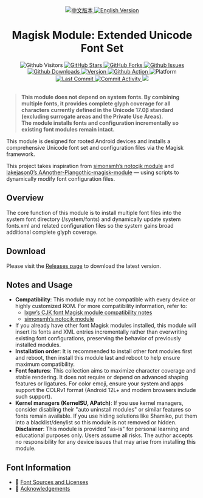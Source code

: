 <div align="center">

<a href="README.md">
  <img src="https://img.shields.io/badge/语言-中文-blue?style=for-the-badge&logo=googletranslate&logoColor=white" alt="中文版本">
</a>
<a href="README.en.md">
  <img src="https://img.shields.io/badge/Language-English-red?style=for-the-badge&logo=googletranslate&logoColor=white" alt="English Version">
</a>

# Magisk Module: Extended Unicode Font Set

<img src="https://api.visitorbadge.io/api/visitors?path=Losketch.UnicodeFontSet-magisk-module&countColor=%234ecdc4" alt="Github Visitors">
<a href="https://github.com/Losketch/UnicodeFontSet-magisk-module/stargazers">
  <img src="https://img.shields.io/github/stars/Losketch/UnicodeFontSet-magisk-module?style=for-the-badge&color=yellow" alt="GitHub Stars">
</a>
<a href="https://github.com/Losketch/UnicodeFontSet-magisk-module/forks">
  <img src="https://img.shields.io/github/forks/Losketch/UnicodeFontSet-magisk-module?style=for-the-badge&color=8a2be2" alt="GitHub Forks">
</a>
<a href="https://github.com/Losketch/UnicodeFontSet-magisk-module/issues">
  <img src="https://img.shields.io/github/issues-raw/Losketch/UnicodeFontSet-magisk-module?style=for-the-badge&label=Issues&color=orange" alt="Github Issues">
</a>
<br/>

<a href="https://github.com/Losketch/UnicodeFontSet-magisk-module/releases/latest">
  <img src="https://img.shields.io/github/downloads/Losketch/UnicodeFontSet-magisk-module/total?style=for-the-badge" alt="Github Downloads">
</a>
<a href="https://github.com/Losketch/UnicodeFontSet-magisk-module/releases">
  <img src="https://img.shields.io/github/v/release/Losketch/UnicodeFontSet-magisk-module?style=for-the-badge&color=brightgreen" alt="Version">
</a>
<a href="https://github.com/Losketch/UnicodeFontSet-magisk-module/actions">
  <img src="https://img.shields.io/github/actions/workflow/status/Losketch/UnicodeFontSet-magisk-module/main.yml?style=for-the-badge" alt="Github Action">
</a>
<img src="https://img.shields.io/badge/Platform-Android-lightgreen?style=for-the-badge" alt="Platform">
<br/>

<a href="https://github.com/Losketch/UnicodeFontSet-magisk-module/commits">
  <img src="https://img.shields.io/github/last-commit/Losketch/UnicodeFontSet-magisk-module?style=for-the-badge" alt="Last Commit">
</a>
<a href="https://github.com/Losketch/UnicodeFontSet-magisk-module/commits">
  <img src="https://img.shields.io/github/commit-activity/m/Losketch/UnicodeFontSet-magisk-module?style=for-the-badge" alt="Commit Activity">
</a>
<img src="https://img.shields.io/badge/language-Bash/sh-89e051?style=for-the-badge">

</div>
<br/>

> **This module does not depend on system fonts. By combining multiple fonts, it provides complete glyph coverage for all characters currently defined in the Unicode 17.0β standard (excluding surrogate areas and the Private Use Areas).**  
> **The module installs fonts and configuration incrementally so existing font modules remain intact.**

This module is designed for rooted Android devices and installs a comprehensive Unicode font set and configuration files via the Magisk framework.

This project takes inspiration from [simonsmh’s notocjk module](https://github.com/simonsmh/notocjk) and [lakejason0’s AAnother-Plangothic-magisk-module](https://github.com/lakejason0/AAnother-Plangothic-magisk-module) — using scripts to dynamically modify font configuration files.

## Overview
The core function of this module is to install multiple font files into the system font directory (/system/fonts) and dynamically update system fonts.xml and related configuration files so the system gains broad additional complete glyph coverage.

## Download

Please visit the [Releases page](https://github.com/Losketch/UnicodeFontSet-magisk-module/releases) to download the latest version.

## Notes and Usage

- **Compatibility**: This module may not be compatible with every device or highly customized ROM. For more compatibility information, refer to:
  - [lxgw’s CJK font Magisk module compatibility notes](https://github.com/lxgw/advanced-cjk-font-magisk-module-template#兼容性调整-仅供参考)
  - [simonsmh’s notocjk module](https://github.com/simonsmh/notocjk)
- If you already have other font Magisk modules installed, this module will insert its fonts and XML entries incrementally rather than overwriting existing font configurations, preserving the behavior of previously installed modules.
- **Installation order**: It is recommended to install other font modules first and reboot, then install this module last and reboot to help ensure maximum compatibility.
- **Font features**: This collection aims to maximize character coverage and stable rendering. It does not require or depend on advanced shaping features or ligatures. For color emoji, ensure your system and apps support the COLRv1 format (Android 12L+ and modern browsers include such support).
- **Kernel managers (KernelSU, APatch)**: If you use kernel managers, consider disabling their "auto uninstall modules" or similar features so fonts remain available. If you use hiding solutions like Shamiko, put them into a blacklist/denylist so this module is not removed or hidden.
**Disclaimer**: This module is provided "as-is" for personal learning and educational purposes only. Users assume all risks. The author accepts no responsibility for any device issues that may arise from installing this module.

## Font Information

- 📄 [Font Sources and Licenses](documentation/LICENSES.md)
- 🙏 [Acknowledgements](documentation/CREDITS.md)
